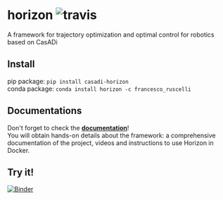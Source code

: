 # horizon ![travis](https://app.travis-ci.com/ADVRHumanoids/horizon.svg?branch=devel&status=passed)
A framework for trajectory optimization and optimal control for robotics based on CasADi

## Install
pip package: ```pip install casadi-horizon```  
conda package: ```conda install horizon -c francesco_ruscelli```

## Documentations
Don't forget to check the [**documentation**](https://advrhumanoids.github.io/horizon/)!  
You will obtain hands-on details about the framework: a comprehensive documentation of the project, videos and instructions to use Horizon in Docker.

## Try it!
[![Binder](https://mybinder.org/badge_logo.svg)](https://mybinder.org/v2/gh/FrancescoRuscelli/horizon-live/main?urlpath=lab/tree/index.ipynb)
